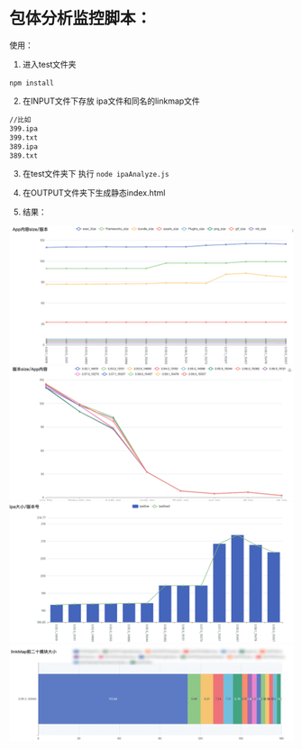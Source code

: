 # 包体分析监控脚本：

使用：

1. 进入test文件夹

`npm install`

2. 在INPUT文件下存放 ipa文件和同名的linkmap文件

```
//比如
399.ipa
399.txt
389.ipa
389.txt
```

3. 在test文件夹下 执行 `node ipaAnalyze.js`


4. 在OUTPUT文件夹下生成静态index.html

5. 结果：


![](./test/test1.png)
![](./test/test2.png)
![](./test/test3.png)
![](./test/test4.png)

